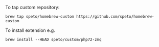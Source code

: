 To tap custom repository:

```
brew tap speto/homebrew-custom https://github.com/speto/homebrew-custom
```

To install extension e.g.

```
brew install --HEAD speto/custom/php72-zmq
```
